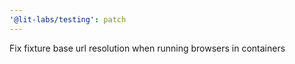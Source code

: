 ```yaml
---
'@lit-labs/testing': patch
---
```


Fix fixture base url resolution when running browsers in containers
